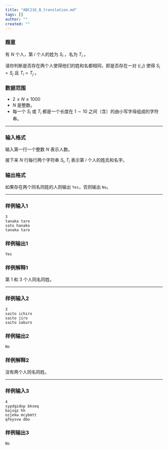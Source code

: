 ```yaml
---
title: "ABC216_B_translation.md"
tags: []
author: ""
created: ""
---
```


### 题意

有 $N$ 个人，第 $i$ 个人的姓为 $S_i$ ，名为 $T_i$ 。

请你判断是否存在两个人使得他们的姓和名都相同，即是否存在一对 $(i,j)$ 使得 $S_i=S_j$ 且 $T_i=T_j$ 。

### 数据范围

- $2 \le N \le 1000$
- $N$ 是整数。
- 每一个 $S_i$ 或 $T_i$ 都是一个长度在 $1 \sim 10$ 之间（含）的由小写字母组成的字符串。

---

### 输入格式

输入第一行一个整数 $N$ 表示人数。

接下来 $N$ 行每行两个字符串 $S_i,T_i$ 表示第 $i$ 个人的姓氏和名字。

### 输出格式

如果存在两个同名同姓的人则输出 `Yes`，否则输出 `No`。

---

### 样例输入1

```
3
tanaka taro
sato hanako
tanaka taro

```



### 样例输出1

```
Yes

```



### 样例解释1

第 $1$ 和 $3$ 个人同名同姓。

---

### 样例输入2

```
3
saito ichiro
saito jiro
saito saburo

```



### 样例输出2

```
No

```



### 样例解释2

没有两个人同名同姓。



---

### 样例输入3

```
4
sypdgidop bkseq
bajsqz hh
ozjekw mcybmtt
qfeysvw dbo

```



### 样例输出3

```
No

```


